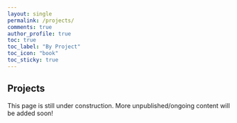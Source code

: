 ```yaml
---
layout: single
permalink: /projects/
comments: true
author_profile: true
toc: true
toc_label: "By Project"
toc_icon: "book"
toc_sticky: true
---
```

## Projects
This page is still under construction. More unpublished/ongoing content will be added soon!
